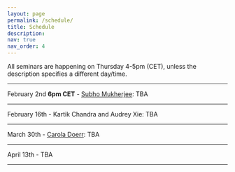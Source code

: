 ```yaml
---
layout: page
permalink: /schedule/
title: Schedule
description: 
nav: true
nav_order: 4
---
```



All seminars are happening on Thursday 4-5pm (CET), unless the description specifies a different day/time.


----------

February 2nd **6pm CET** - [Subho Mukherjee](https://www.microsoft.com/en-us/research/people/submukhe/): TBA

----------

February 16th - Kartik Chandra and Audrey Xie: TBA

----------

March 30th - [Carola Doerr](https://webia.lip6.fr/~doerr/): TBA

----------

April 13th - TBA

----------

